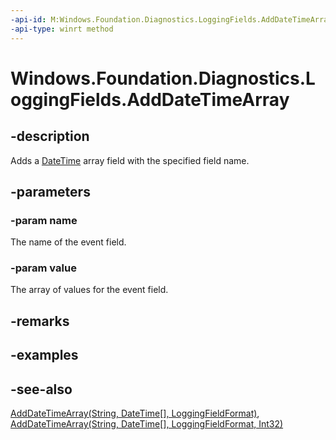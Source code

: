 ```yaml
---
-api-id: M:Windows.Foundation.Diagnostics.LoggingFields.AddDateTimeArray(System.String,Windows.Foundation.DateTime[])
-api-type: winrt method
---
```


<!-- Method syntax
public void AddDateTimeArray(System.String name, Windows.Foundation.DateTime[] value)
-->

# Windows.Foundation.Diagnostics.LoggingFields.AddDateTimeArray

## -description
Adds a [DateTime](../windows.foundation/datetime.md) array field with the specified field name.

## -parameters
### -param name
The name of the event field.

### -param value
The array of values for the event field.

## -remarks

## -examples

## -see-also
[AddDateTimeArray(String, DateTime\[\], LoggingFieldFormat)](/uwp/api/windows.foundation.diagnostics.loggingfields.adddatetimearray#windows-foundation-diagnostics-loggingfields-adddatetimearray(system-string-windows-foundation-datetime()-windows-foundation-diagnostics-loggingfieldformat)), [AddDateTimeArray(String, DateTime\[\], LoggingFieldFormat, Int32)](/uwp/api/windows.foundation.diagnostics.loggingfields.adddatetimearray#windows-foundation-diagnostics-loggingfields-adddatetimearray(system-string-windows-foundation-datetime()-windows-foundation-diagnostics-loggingfieldformat-system-int32))